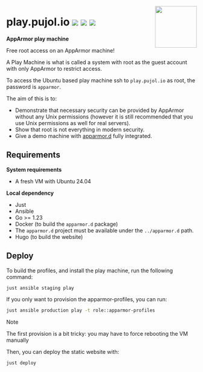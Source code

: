 [<img src="https://gitlab.com/uploads/-/system/project/avatar/65991964/logo.png" align="right" height="110"/>][project]

# play.pujol.io [![][build]][project] [![][matrix]][matrix-link] [![][play]][play-link]

**AppArmor play machine**

Free root access on an AppArmor machine!

A Play Machine is what is called a system with root as the guest account with only AppArmor to restrict access.

To access the Ubuntu based play machine ssh to `play.pujol.io` as root, the password is `apparmor`.

The aim of this is to:
- Demonstrate that necessary security can be provided by AppArmor without any Unix permissions (however it is still recommended that you use Unix permissions as well for real servers).
- Show that root is not everything in modern security.
- Give a demo machine with [apparmor.d](https://github.com/roddhjav/apparmor.d) fully integrated.

## Requirements

**System requirements**

* A fresh VM with Ubuntu 24.04

**Local dependency**

* Just
* Ansible
* Go >= 1.23
* Docker (to build the `apparmor.d` package)
* The `apparmor.d` project must be available under the `../apparmor.d` path.
* Hugo (to build the website)

## Deploy

To build the profiles, and install the play machine, run the following command:
```sh
just ansible staging play
```

If you only want to provision the apparmor-profiles, you can run:
```sh
just ansible production play -t role::apparmor-profiles
```

> [!NOTE]  
> The first provision is a bit tricky: you may have to force rebooting the VM manually

Then, you can deploy the static website with:
```sh
just deploy
```


[project]: https://gitlab.com/rdhjv/security/play
[build]: https://gitlab.com/rdhjv/security/play/main/pipeline.svg?style=flat-square
[matrix]: https://img.shields.io/badge/Matrix-%23apparmor.d-blue?style=flat-square&logo=matrix
[matrix-link]: https://matrix.to/#/#apparmor.d:matrix.org
[play]: https://img.shields.io/badge/Live_Demo-play.pujol.io-blue?style=flat-square
[play-link]: https://play.pujol.io
